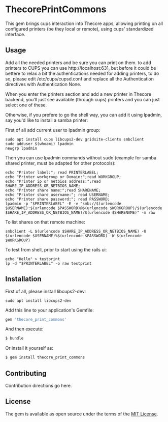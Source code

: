 # ThecorePrintCommons
This gem brings cups interaction into Thecore apps, allowing printing on all configured printers (be they local or remote), using cups' standardized interface.

## Usage
Add all the needed printers and be sure you can print on them.
to add printers to CUPS you can use http://localhost:631, but before it could be bettere to relax a bit 
the authentications needed for adding printers, to do so, please edit /etc/cups/cupsd.conf and replace all the Authentication directives with Authentication None.

When you enter the printers section and add a new printer in Thecore backend, you'll just see available (through cups) printers and you can just select one of these.

Otherwise, if you prefere to go the shell way, you can add it using lpadmin, say you'd like to install a samba printer:

First of all add current user to lpadmin group:

```shell
sudo apt install cups libcups2-dev gridsite-clients smbclient
sudo adduser $(whoami) lpadmin
newgrp lpadmin
```

Then you can use lpadmin commands without sudo (example for samba shared printer, must be adapted for other protocols):

```shell
echo "Printer label:"; read PRINTERLABEL;
echo "Printer workgroup or Domain:";read WORKGROUP;
echo "Printer ip or netbios address:";read SHARE_IP_ADDRESS_OR_NETBIOS_NAME;
echo "Printer share name:";read SHARENAME;
echo "Printer share username:"; read USERNAME;
echo "Printer share password:"; read PASSWORD;
lpadmin -p "$PRINTERLABEL" -E -v "smb://$(urlencode $USERNAME):$(urlencode $PASSWORD)@$(urlencode $WORKGROUP)/$(urlencode $SHARE_IP_ADDRESS_OR_NETBIOS_NAME)/$(urlencode $SHARENAME)" -m raw
```

To list shares on that remote machine:

```shell
smbclient -L $(urlencode $SHARE_IP_ADDRESS_OR_NETBIOS_NAME) -U $(urlencode $USERNAME)%$(urlencode $PASSWORD) -W $(urlencode $WORKGROUP)
```

To test from shell, prior to start using the rails ui:

```shell
echo "Hello" > testprint
lp -d "$PRINTERLABEL" -o raw testprint
```

## Installation
First of all, please install libcups2-dev:

```shell
sudo apt install libcups2-dev
```

Add this line to your application's Gemfile:

```ruby
gem 'thecore_print_commons'
```

And then execute:
```bash
$ bundle
```

Or install it yourself as:
```bash
$ gem install thecore_print_commons
```

## Contributing
Contribution directions go here.

## License
The gem is available as open source under the terms of the [MIT License](https://opensource.org/licenses/MIT).
